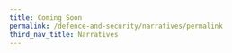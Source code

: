 ```yaml
---
title: Coming Soon
permalink: /defence-and-security/narratives/permalink
third_nav_title: Narratives
---
```

